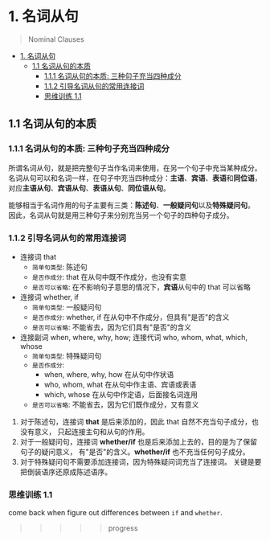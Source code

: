 # 1. 名词从句

> Nominal Clauses

- [1. 名词从句](#1-名词从句)
  - [1.1 名词从句的本质](#11-名词从句的本质)
    - [1.1.1 名词从句的本质: 三种句子充当四种成分](#111-名词从句的本质-三种句子充当四种成分)
    - [1.1.2 引导名词从句的常用连接词](#112-引导名词从句的常用连接词)
    - [思维训练 1.1](#思维训练-11)

## 1.1 名词从句的本质

### 1.1.1 名词从句的本质: 三种句子充当四种成分

所谓名词从句，就是把完整句子当作名词来使用，在另一个句子中充当某种成分。
名词从句可以和名词一样，在句子中充当四种成分：**主语**、**宾语**、**表语**和**同位语**，
对应**主语从句**、**宾语从句**、**表语从句**、**同位语从句**。

能够相当于名词作用的句子主要有三类：**陈述句**、**一般疑问句**以及**特殊疑问句**。
因此，名词从句就是用三种句子来分别充当另一个句子的四种句子成分。

### 1.1.2 引导名词从句的常用连接词

- 连接词 that
  - `简单句类型`: 陈述句
  - `是否作成分`: that 在从句中既不作成分，也没有实意
  - `是否可以省略`: 在不影响句子意思的情况下，**宾语**从句中的 that 可以省略
- 连接词 whether, if
  - `简单句类型`: 一般疑问句
  - `是否作成分`: whether, if 在从句中不作成分，但具有"是否"的含义
  - `是否可以省略`: 不能省去，因为它们具有"是否"的含义
- 连接副词 when, where, why, how; 连接代词 who, whom, what, which, whose
  - `简单句类型`: 特殊疑问句
  - `是否作成分`:
    - when, where, why, how 在从句中作状语
    - who, whom, what 在从句中作主语、宾语或表语
    - which, whose 在从句中作定语，后面接名词连用
  - `是否可以省略`: 不能省去，因为它们既作成分，又有意义

1. 对于陈述句，连接词 **that** 是后来添加的，因此 that 自然不充当句子成分，也没有意义，
   只起连接主句和从句的作用。
2. 对于一般疑问句，连接词 **whether/if** 也是后来添加上去的，目的是为了保留句子的疑问意义，
   有"是否"的含义。**whether/if** 也不充当任何句子成分。
3. 对于特殊疑问句不需要添加连接词，因为特殊疑问词充当了连接词。
   关键是要把倒装语序还原成陈述语序。

### 思维训练 1.1

come back when figure out differences between `if` and `whether`.

>>>>> progress

